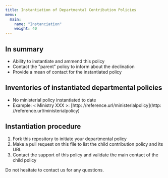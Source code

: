 ```yaml
---
title: Instantiation of Departmental Contribution Policies
menu: 
  main:
    name: "Instanciation"
    weight: 40
---
```


## In summary

* Ability to instantiate and ammend this policy
* Contact the "parent" policy to inform about the declination
* Provide a mean of contact for the instantiated policy

## Inventories of instantiated departmental policies

* No ministerial policy instantiated to date
* Example: < Ministry XXX >: [http: //reference.url/ministerialpolicy](http: //reference.url/ministerialpolicy)
 
## Instantiation procedure
 
1. Fork this repository to initiate your departmental policy
2. Make a pull request on this file to list the child contribution policy and its URL
3. Contact the support of this policy and validate the main contact of the child policy
 
Do not hesitate to contact us for any questions.
